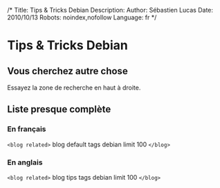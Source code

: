 /*
Title: Tips & Tricks Debian
Description: 
Author: Sébastien Lucas
Date: 2010/10/13
Robots: noindex,nofollow
Language: fr
*/
# Tips & Tricks Debian

## Vous cherchez autre chose
Essayez la zone de recherche en haut à droite.
## Liste presque complète

### En français
`<blog related>`
  blog   default
  tags   debian
  limit 100
`</blog>`
### En anglais

`<blog related>`
  blog   tips
  tags   debian
  limit 100
`</blog>`

